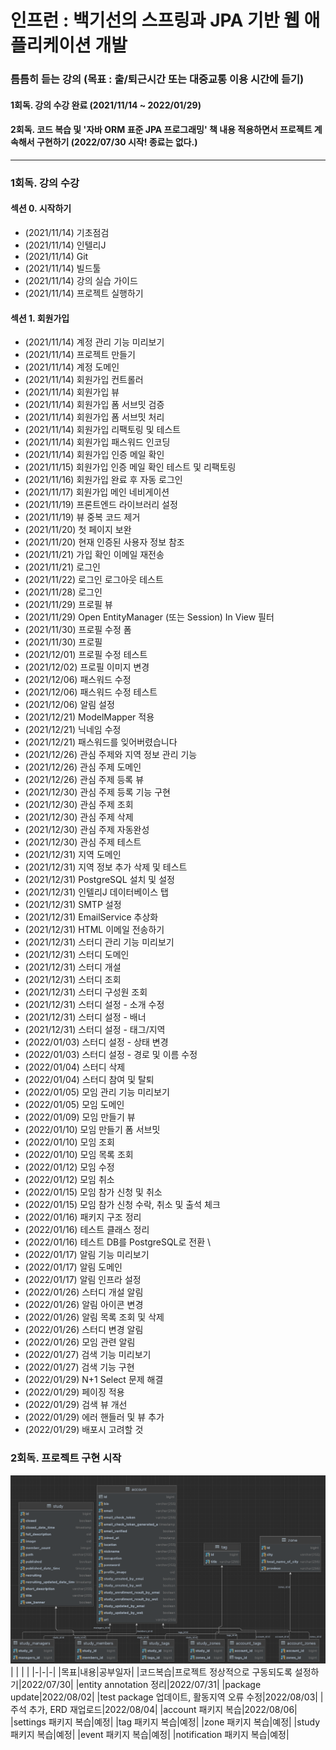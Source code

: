 # 인프런 : 백기선의 스프링과 JPA 기반 웹 애플리케이션 개발
### 틈틈히 듣는 강의 (목표 : 출/퇴근시간 또는 대중교통 이용 시간에 듣기)
#### 1회독. 강의 수강 완료 (2021/11/14 ~ 2022/01/29)
#### 2회독. 코드 복습 및 '자바 ORM 표준 JPA 프로그래밍' 책 내용 적용하면서 프로젝트 계속해서 구현하기 (2022/07/30 시작! 종료는 없다.)

---
### 1회독. 강의 수강 
#### 섹션 0. 시작하기
- (2021/11/14) 기초점검
- (2021/11/14) 인텔리J
- (2021/11/14) Git
- (2021/11/14) 빌드툴
- (2021/11/14) 강의 실습 가이드
- (2021/11/14) 프로젝트 실행하기


#### 섹션 1. 회원가입
- (2021/11/14) 계정 관리 기능 미리보기
- (2021/11/14) 프로젝트 만들기
- (2021/11/14) 계정 도메인
- (2021/11/14) 회원가입 컨트롤러
- (2021/11/14) 회원가입 뷰
- (2021/11/14) 회원가입 폼 서브밋 검증
- (2021/11/14) 회원가입 폼 서브밋 처리
- (2021/11/14) 회원가입 리팩토링 및 테스트
- (2021/11/14) 회원가입 패스워드 인코딩
- (2021/11/14) 회원가입 인증 메일 확인
- (2021/11/15) 회원가입 인증 메일 확인 테스트 및 리팩토링
- (2021/11/16) 회원가입 완료 후 자동 로그인
- (2021/11/17) 회원가입 메인 네비게이션 
- (2021/11/19) 프론트엔드 라이브러리 설정
- (2021/11/19) 뷰 중복 코드 제거
- (2021/11/20) 첫 페이지 보완
- (2021/11/20) 현재 인증된 사용자 정보 참조
- (2021/11/21) 가입 확인 이메일 재전송
- (2021/11/21) 로그인 
- (2021/11/22) 로그인 로그아웃 테스트
- (2021/11/28) 로그인 
- (2021/11/29) 프로필 뷰
- (2021/11/29) Open EntityManager (또는 Session) In View 필터
- (2021/11/30) 프로필 수정 폼
- (2021/11/30) 프로필 
- (2021/12/01) 프로필 수정 테스트
- (2021/12/02) 프로필 이미지 변경
- (2021/12/06) 패스워드 수정
- (2021/12/06) 패스워드 수정 테스트
- (2021/12/06) 알림 설정
- (2021/12/21) ModelMapper 적용
- (2021/12/21) 닉네임 수정
- (2021/12/21) 패스워드를 잊어버렸습니다
- (2021/12/26) 관심 주제와 지역 정보 관리 기능
- (2021/12/26) 관심 주제 도메인
- (2021/12/26) 관심 주제 등록 뷰
- (2021/12/30) 관심 주제 등록 기능 구현
- (2021/12/30) 관심 주제 조회
- (2021/12/30) 관심 주제 삭제
- (2021/12/30) 관심 주제 자동완성
- (2021/12/30) 관심 주제 테스트
- (2021/12/31) 지역 도메인
- (2021/12/31) 지역 정보 추가 삭제 및 테스트
- (2021/12/31) PostgreSQL 설치 및 설정
- (2021/12/31) 인텔리J 데이터베이스 탭
- (2021/12/31) SMTP 설정
- (2021/12/31) EmailService 추상화
- (2021/12/31) HTML 이메일 전송하기
- (2021/12/31) 스터디 관리 기능 미리보기
- (2021/12/31) 스터디 도메인
- (2021/12/31) 스터디 개설
- (2021/12/31) 스터디 조회
- (2021/12/31) 스터디 구성원 조회
- (2021/12/31) 스터디 설정 - 소개 수정
- (2021/12/31) 스터디 설정 - 배너
- (2021/12/31) 스터디 설정 - 태그/지역
- (2022/01/03) 스터디 설정 - 상태 변경
- (2022/01/03) 스터디 설정 - 경로 및 이름 수정
- (2022/01/04) 스터디 삭제
- (2022/01/04) 스터디 참여 및 탈퇴
- (2022/01/05) 모임 관리 기능 미리보기
- (2022/01/05) 모임 도메인
- (2022/01/09) 모임 만들기 뷰
- (2022/01/10) 모임 만들기 폼 서브밋
- (2022/01/10) 모임 조회
- (2022/01/10) 모임 목록 조회 
- (2022/01/12) 모임 수정
- (2022/01/12) 모임 취소
- (2022/01/15) 모임 참가 신청 및 취소
- (2022/01/15) 모임 참가 신청 수락, 취소 및 출석 체크 
- (2022/01/16) 패키지 구조 정리
- (2022/01/16) 테스트 클래스 정리
- (2022/01/16) 테스트 DB를 PostgreSQL로 전환  \
- (2022/01/17) 알림 기능 미리보기
- (2022/01/17) 알림 도메인
- (2022/01/17) 알림 인프라 설정 
- (2022/01/26) 스터디 개설 알림
- (2022/01/26) 알림 아이콘 변경
- (2022/01/26) 알림 목록 조회 및 삭제
- (2022/01/26) 스터디 변경 알림
- (2022/01/26) 모임 관련 알림
- (2022/01/27) 검색 기능 미리보기
- (2022/01/27) 검색 기능 구현
- (2022/01/29) N+1 Select 문제 해결
- (2022/01/29) 페이징 적용
- (2022/01/29) 검색 뷰 개선
- (2022/01/29) 에러 핸들러 및 뷰 추가
- (2022/01/29) 배포시 고려할 것


### 2회독. 프로젝트 구현 시작
![IMAGES](DB_ERD.png)
| | | |
|-|-|-|
|목표|내용|공부일자|
|코드복습|프로젝트 정상적으로 구동되도록 설정하기|2022/07/30|
|entity annotation 정리|2022/07/31|
|package update|2022/08/02|
|test package 업데이트, 활동지역 오류 수정|2022/08/03|
|주석 추가, ERD 재업로드|2022/08/04|
|account 패키지 복습|2022/08/06|
|settings 패키지 복습|예정|
|tag 패키지 복습|예정| 
|zone 패키지 복습|예정|
|study 패키지 복습|예정|
|event 패키지 복습|예정|
|notification 패키지 복습|예정|
